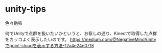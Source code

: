 # unity-tips

色々勉強

何でUnityで点群を扱いたいかというと、お察しの通り、Kinectで取得した点群をカッコよく表示したいのです。
https://medium.com/@NegativeMind/unityでpoint-cloudを表示する方法-12a4e24e0718
